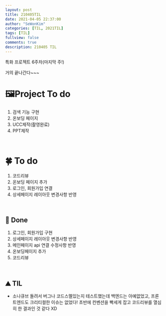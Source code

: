 ```yaml
---
layout: post
title: 210405TIL 
date: 2021-04-05 22:37:00
author: "SeWonKim"
categories: [TIL, 2021TIL]
tags: [TIL]
fullview: false
comments: true
description: 210405 TIL
---
```


특화 프로젝트 6주차(마지막 주!)

거의 끝나간다~~~

# 🖼Project To do

1. 검색 기능 구현
2. 온보딩 페이지
4. UCC제작(촬영완료)
5. PPT제작

&nbsp;
&nbsp;

# 🍀 To do

1. 코드리뷰
2. 온보딩 페이지 추가
3. 로그인, 회원가입 연결
4. 상세페이지 레이아웃 변경사항 반영
   
&nbsp;
&nbsp;

## 🌳 Done

1. 로그인, 회원가입 구현
2. 상세페이지 레이아웃 변경사항 반영
3. 메인페이지 api 연결 수정사항 반영
4. 온보딩페이지 추가
5. 코드리뷰

&nbsp;
&nbsp;

## ⛰️ TIL

- 소나큐브 돌려서 버그나 코드스멜있는지 테스트했는데 백엔드는 아예없었고, 프론트엔드도 크리티컬한 이슈는 없었다! 초반에 컨벤션을 빡세게 잡고 코드리뷰를 열심히 한 결과인 것 같다 XD
